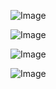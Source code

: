 ![Image](https://github.com/user-attachments/assets/8b5f4656-fb80-42dd-b91b-ffef096a0df3)

![Image](https://github.com/user-attachments/assets/219f2ca4-a56e-4492-bcdf-05581b587362)

![Image](https://github.com/user-attachments/assets/ac9c5571-89ee-41f0-96ee-9854e587b27c)

![Image](https://github.com/user-attachments/assets/17e0da10-7d73-4dec-b073-8328462f7d68)
